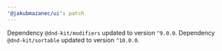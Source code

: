 ```yaml
---
'@jakubmazanec/ui': patch
---
```

Dependency `@dnd-kit/modifiers` updated to version `^9.0.0`. Dependency `@dnd-kit/sortable` updated to version `^10.0.0`.

